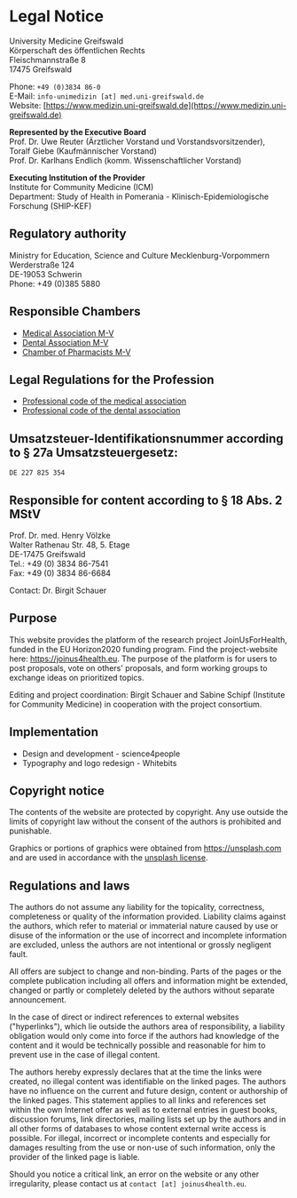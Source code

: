 # Legal Notice

University Medicine Greifswald  
Körperschaft des öffentlichen Rechts  
Fleischmannstraße 8  
17475 Greifswald

Phone: `+49 (0)3834 86-0`  
E-Mail: `info-unimedizin [at] med.uni-greifswald.de`  
Website: [https://www.medizin.uni-greifswald.de](https://www.medizin.uni-greifswald.de)

**Represented by the Executive Board**  
Prof. Dr. Uwe Reuter (Ärztlicher Vorstand und Vorstandsvorsitzender),  
Toralf Giebe (Kaufmännischer Vorstand)  
Prof. Dr. Karlhans Endlich (komm. Wissenschaftlicher Vorstand)

**Executing Institution of the Provider**  
Institute for Community Medicine (ICM)  
Department: Study of Health in Pomerania - Klinisch-Epidemiologische Forschung (SHIP-KEF)

## Regulatory authority
Ministry for Education, Science and Culture Mecklenburg-Vorpommern
Werderstraße 124  
DE-19053 Schwerin  
Phone: +49 (0)385 5880

## Responsible Chambers
- [Medical Association M-V](http://www.aekmv.de/)
- [Dental Association M-V](http://www.zaekmv.de/)
- [Chamber of Pharmacists M-V](http://www.akmv.de/)

## Legal Regulations for the Profession
- [Professional code of the medical association](http://www.aekmv.de/upload/file/aerzte/Recht/Rechtsquellen/Berufsordnung_5_6_Aenderung.pdf)
- [Professional code of the dental association](https://www.zaekmv.de/fileadmin/Redaktion/PDF_Satzungen_Ordnungen/2_Berufsordnung.pdf)

## Umsatzsteuer-Identifikationsnummer according to § 27a Umsatzsteuergesetz:
`DE 227 825 354`

## Responsible for content according to § 18 Abs. 2 MStV
Prof. Dr. med. Henry Völzke  
Walter Rathenau Str. 48, 5. Etage  
DE-17475 Greifswald  
Tel.: +49 (0) 3834 86-7541  
Fax: +49 (0) 3834 86-6684

Contact: Dr. Birgit Schauer

## Purpose
This website provides the platform of the research project JoinUsForHealth, funded in the EU Horizon2020 funding program.
Find the project-website here: https://joinus4health.eu.
The purpose of the platform is for users to post proposals, vote on others' proposals, and form working groups to exchange ideas on prioritized topics.

Editing and project coordination:  Birgit Schauer and Sabine Schipf (Institute for Community Medicine) in cooperation with the project consortium.

## Implementation
- Design and development - science4people
- Typography and logo redesign - Whitebits

## Copyright notice
The contents of the website are protected by copyright.
Any use outside the limits of copyright law without the consent of the authors is prohibited and punishable.

Graphics or portions of graphics were obtained from https://unsplash.com and are used in accordance with the [unsplash license](https://unsplash.com/license).

## Regulations and laws
The authors do not assume any liability for the topicality, correctness, completeness or quality of the information provided.
Liability claims against the authors, which refer to material or immaterial nature caused by use or disuse of the information or the use of incorrect and incomplete information are excluded, unless the authors are not intentional or grossly negligent fault.

All offers are subject to change and non-binding.
Parts of the pages or the complete publication including all offers and information might be extended, changed or partly or completely deleted by the authors without separate announcement.

In the case of direct or indirect references to external websites ("hyperlinks"), which lie outside the authors area of responsibility, a liability obligation would only come into force if the authors had knowledge of the content and it would be technically possible and reasonable for him to prevent use in the case of illegal content.

The authors hereby expressly declares that at the time the links were created, no illegal content was identifiable on the linked pages.
The authors have no influence on the current and future design, content or authorship of the linked pages.
This statement applies to all links and references set within the own Internet offer as well as to external entries in guest books, discussion forums, link directories, mailing lists set up by the authors and in all other forms of databases to whose content external write access is possible.
For illegal, incorrect or incomplete contents and especially for damages resulting from the use or non-use of such information, only the provider of the linked page is liable.

Should you notice a critical link, an error on the website or any other irregularity, please contact us at `contact [at] joinus4health.eu`.
